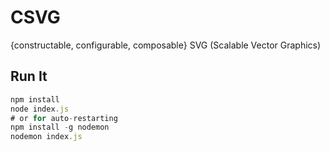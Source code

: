 # CSVG
{constructable, configurable, composable} SVG (Scalable Vector Graphics)

## Run It

```javascript
npm install
node index.js
# or for auto-restarting
npm install -g nodemon
nodemon index.js
```
